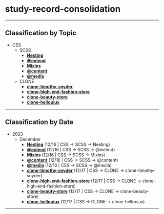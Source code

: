 # study-record-consolidation

***

## Classification by Topic

* CSS
  * SCSS
    * [**Nesting**](https://github.com/HaeChan-Jeon/study-record-consolidation/tree/main/css/scss/nesting)
    * [**@extend**](https://github.com/HaeChan-Jeon/study-record-consolidation/tree/main/css/scss/%40extend)
    * [**Mixins**](https://github.com/HaeChan-Jeon/study-record-consolidation/tree/main/css/scss/mixins)
    * [**@content**](https://github.com/HaeChan-Jeon/study-record-consolidation/tree/main/css/scss/@content)
    * [**@media**](https://github.com/HaeChan-Jeon/study-record-consolidation/tree/main/css/scss/@media)
  * CLONE
    * [**clone-timothy-snyder**](https://github.com/HaeChan-Jeon/clone-timothy-snyder/tree/main)
    * [**clone-high-end-fashion-store**](https://github.com/HaeChan-Jeon/clone-high-end-fashion-store/tree/main)
    * [**clone-beauty-store**](https://github.com/HaeChan-Jeon/clone-beauty-store/tree/main)
    * [**clone-hellouiux**](https://github.com/HaeChan-Jeon/clone-hellouiux)

***

## Classification by Date

* 2023
  * December
    * [**Nesting**](https://github.com/HaeChan-Jeon/study-record-consolidation/tree/main/css/scss/nesting) (12/16 | CSS -> SCSS -> Nesting)
    * [**@extend**](https://github.com/HaeChan-Jeon/study-record-consolidation/tree/main/css/scss/%40extend) (12/16 | CSS -> SCSS -> @extend)
    * [**Mixins**](https://github.com/HaeChan-Jeon/study-record-consolidation/tree/main/css/scss/mixins) (12/16 | CSS -> SCSS -> Mixins)
    * [**@content**](https://github.com/HaeChan-Jeon/study-record-consolidation/tree/main/css/scss/@content) (12/16 | CSS -> SCSS -> @content)
    * [**@media**](https://github.com/HaeChan-Jeon/study-record-consolidation/tree/main/css/scss/@media) (12/16 | CSS -> SCSS -> @media)
    * [**clone-timothy-snyder**](https://github.com/HaeChan-Jeon/clone-timothy-snyder/tree/main) (12/17 | CSS -> CLONE -> clone-timothy-snyder)
    * [**clone-high-end-fashion-store**](https://github.com/HaeChan-Jeon/clone-high-end-fashion-store/tree/main) (12/17 | CSS -> CLONE -> clone-high-end-fashion-store)
    * [**clone-beauty-store**](https://github.com/HaeChan-Jeon/clone-beauty-store/tree/main) (12/17 | CSS -> CLONE -> clone-beauty-store)
    * [**clone-hellouiux**](https://github.com/HaeChan-Jeon/clone-hellouiux) (12/17 | CSS -> CLONE -> clone-hellouiux)
  
***
